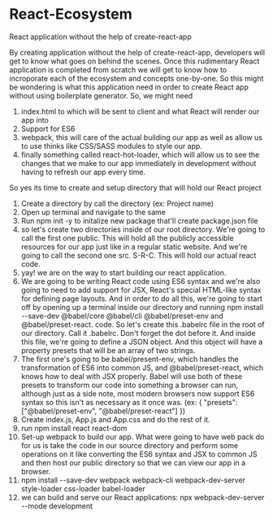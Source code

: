 # React-Ecosystem

React application without the help of create-react-app

By creating application without the help of create-react-app, developers will get to know what goes on behind the scenes.
Once this rudimentary React application is completed from scratch we will get to know how to incroporate each of the ecosystem and concepts one-by-one.
So this might be wondering is what this application need in order to create React app without using boilerplate generator.
So, we might need

1. index.html to which will be sent to client and what React will render our app into
2. Support for ES6
3. webpack, this will care of the actual building our app as well as allow us to use thinks like CSS/SASS modules to style our app.
4. finally something called react-hot-loader, which will allow us to see the changes that we make to our app immediately in development without having to refresh our app every time.

So yes its time to create and setup directory that will hold our React project

1. Create a directory by call the directory (ex: Project name)
2. Open up terminal and navigate to the same
3. Run npm init -y to initalize new package that'll create package.json file
4. so let's create two directories inside of our root directory. We're going to call the first one public. This will hold all the publicly accessible resources for our app just like in a regular static website. And we're going to call the second one src. S-R-C. This will hold our actual react code.
5. yay! we are on the way to start building our react application.
6. We are going to be writing React code using ES6 syntax and we're also going to need to add support for JSX, React's special HTML-like syntax for defining page layouts. And in order to do all this, we're going to start off by opening up a terminal inside our directory and running
   npm install --save-dev @babel/core @babel/cli @babel/preset-env and @babel/preset-react.
   code.
   So let's create this .babelrc file in the root of our directory. Call it .babelrc. Don't forget the dot before it. And inside this file, we're going to define a JSON object. And this object will have a property presets that will be an array of two strings.
7. The first one's going to be babel/present-env, which handles the transformation of ES6 into common JS, and @babel/preset-react, which knows how to deal with JSX properly. Babel will use both of these presets to transform our code into something a browser can run, although just as a side note, most modern browsers now support ES6 syntax so this isn't as necessary as it once was.
   (ex: {
   "presets": ["@babel/preset-env", "@babel/preset-react"]
   })
8. Create index.js, App.js and App.css and do the rest of it.
9. run npm install react react-dom
10. Set-up webpack to build our app. What were going to have web pack do for us is take the code in our source directory and perform some operations on it like converting the ES6 syntax and JSX to common JS and then host our public directory so that we can view our app in a browser.
11. npm install --save-dev webpack webpack-cli webpack-dev-server style-loader css-loader babel-loader
12. we can build and serve our React applications: npx webpack-dev-server --mode development
